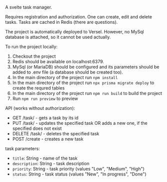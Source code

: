A svelte task manager.

Requires registration and authorization.
One can create, edit and delete tasks.
Tasks are cached in Redis (there are questions).

The project is automatically deployed to Versel. However, no MySql database is attached, so it cannot be used actually.

To run the project locally:

1. Checkout the project
2. Redis should be available on localhost:6379.
3. MySql (or MariaDB) should be configured and its parameters should be added to .env file (a database should be created too).
4. In the main directory of the project run `npm install`
5. In the main directory of the project run `npx prisma migrate deploy` to create the requred tables
6. In the main directory of the project run `npm run build` to build the project
7. Run `npm run preview` to preview

API (works without authorization):
  - GET /task/<taskId> - gets a task by its id
  - PUT /task/<taskId> - updates the specified task OR adds a new one, if the specified does not exist
  - DELETE /task/<taskId> - deletes the specified task
  - POST /create - creates a new task
  
task parameters:
  - `title`: String - name of the task
  - `description`: String - task description
  - `priority`: String - task priority (values "Low", "Medium", "High")
  - `status`: String - task status (values "New", "In progress", "Done")

